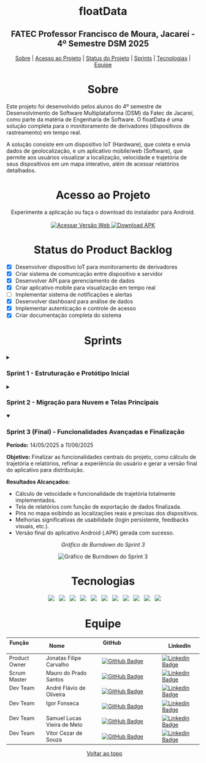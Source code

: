 <span id="topo"></span>
<h1 align="center"> floatData </h1>
<h2 align="center"> FATEC Professor Francisco de Moura, Jacareí - 4º Semestre DSM 2025 </h2>

<p align="center">
  <a href="#sobre">Sobre</a> |
  <a href="#acesso">Acesso ao Projeto</a> |
  <a href="#status">Status do Projeto</a> |
  <a href="#sprints">Sprints</a> |
  <a href="#tecnologias">Tecnologias</a> |
  <a href="#equipe">Equipe</a>
</p>

<span id="sobre"></span>
<h1 align="center">Sobre</h1>
<p>
Este projeto foi desenvolvido pelos alunos do 4º semestre de Desenvolvimento de Software Multiplataforma (DSM) da Fatec de Jacareí, como parte da matéria de Engenharia de Software. O floatData é uma solução completa para o monitoramento de derivadores (dispositivos de rastreamento) em tempo real.
</p>
<p>
A solução consiste em um dispositivo IoT (Hardware), que coleta e envia dados de geolocalização, e um aplicativo mobile/web (Software), que permite aos usuários visualizar a localização, velocidade e trajetória de seus dispositivos em um mapa interativo, além de acessar relatórios detalhados.
</p>

<span id="acesso"></span>
<h1 align="center">Acesso ao Projeto</h1>
<p align="center">
  Experimente a aplicação ou faça o download do instalador para Android.
<br><br>
  <a href="https://#SUA_URL_DA_VERSAO_WEB" target="_blank">
    <img src="https://img.shields.io/badge/Acessar-Versão_Web-blue?style=for-the-badge&logo=webapp" alt="Acessar Versão Web">
  </a>
  <a href="https://#SEU_LINK_PARA_O_APK" target="_blank">
    <img src="https://img.shields.io/badge/Download-APK-green?style=for-the-badge&logo=android" alt="Download APK">
  </a>
</p>

<span id="status"></span>
<h1 align="center">Status do Product Backlog</h1>

- [x] Desenvolver dispositivo IoT para monitoramento de derivadores
- [x] Criar sistema de comunicação entre dispositivo e servidor
- [x] Desenvolver API para gerenciamento de dados
- [x] Criar aplicativo mobile para visualização em tempo real
- [ ] Implementar sistema de notificações e alertas
- [x] Desenvolver dashboard para análise de dados
- [x] Implementar autenticação e controle de acesso
- [x] Criar documentação completa do sistema

<span id="sprints"></span>
<h1 align="center">Sprints</h1>

<details>
<summary><h3>Sprint 1 - Estruturação e Protótipo Inicial</h3></summary>

**Período:** 24/03/2025 a 15/04/2025

**Objetivo:** Desenvolver o protótipo inicial do dispositivo IoT e estruturar a base do projeto.

**Resultados Alcançados:**
- Sistema de autenticação com JWT implementado.
- Endpoint para recepção de dados de localização criado e testado.
- Protótipo funcional do dispositivo IoT montado com capacidade de transmissão.
- Dashboard básico com visualização no mapa.
- Estrutura inicial do banco de dados implementada.

<div align="center">
  <p><i>Gráfico de Burndown do Sprint 1</i></p>
  <img src="BURNDOWN - SPRINT 1 - 4DSM.png" alt="Gráfico de Burndown do Sprint 1">
</div>

</details>

<details>
<summary><h3>Sprint 2 - Migração para Nuvem e Telas Principais</h3></summary>

**Período:** 16/04/2025 a 13/05/2025

**Objetivo:** Migrar a infraestrutura para a nuvem, desenvolver as telas principais da aplicação com dados reais e implementar funcionalidades essenciais de usuário.

**Resultados Alcançados:**
- Banco de dados migrado e hospedado em ambiente de nuvem.
- Dashboard implementado e funcional, exibindo dados em tempo real.
- Criação das telas "Meus Dispositivos" e "Mapa".
- Implementação da função de redefinição de senha.
- Protótipo do dispositivo IoT remodelado.

<div align="center">
  <p><i>Gráfico de Burndown do Sprint 2</i></p>
  <img src="burndown_sprint2.png" alt="Gráfico de Burndown do Sprint 2">
</div>
</details>

<details open>
<summary><h3>Sprint 3 (Final) - Funcionalidades Avançadas e Finalização</h3></summary>

**Período:** 14/05/2025 a 11/06/2025

**Objetivo:** Finalizar as funcionalidades centrais do projeto, como cálculo de trajetória e relatórios, refinar a experiência do usuário e gerar a versão final do aplicativo para distribuição.

**Resultados Alcançados:**
- Cálculo de velocidade e funcionalidade de trajetória totalmente implementados.
- Tela de relatórios com função de exportação de dados finalizada.
- Pins no mapa exibindo as localizações reais e precisas dos dispositivos.
- Melhorias significativas de usabilidade (login persistente, feedbacks visuais, etc.).
- Versão final do aplicativo Android (.APK) gerada com sucesso.

<div align="center">
  <p><i>Gráfico de Burndown do Sprint 3</i></p>
  <img src="burndown_sprint3.png" alt="Gráfico de Burndown do Sprint 3">
</div>
</details>

<span id="tecnologias"></span>
<h1 align="center">Tecnologias</h1>
<p align="center">
  <img src="https://img.shields.io/badge/node.js-%23339933?style=for-the-badge&logo=nodedotjs&logoColor=black">
  <img src="https://img.shields.io/badge/ts--node.js-%23339933?style=for-the-badge&logo=ts-node&logoColor=black">
  <img src="https://img.shields.io/badge/mongodb-%23339933?style=for-the-badge&logo=mongodb&logoColor=white">
  <img src="https://img.shields.io/badge/typescript-%233178C6?style=for-the-badge&logo=typescript&logoColor=black">
  <img src="https://img.shields.io/badge/react-%2361DAFB?style=for-the-badge&logo=react&logoColor=black">
  <img src="https://img.shields.io/badge/react%20native-%2361DAFB?style=for-the-badge&logo=react&logoColor=black">
  <img src="https://img.shields.io/badge/android-%2334C759?style=for-the-badge&logo=android&logoColor=white">
  <img src="https://img.shields.io/badge/ios-%23000000?style=for-the-badge&logo=apple&logoColor=white">
  <img src="https://img.shields.io/badge/c++-%230059A5?style=for-the-badge&logo=c%2B%2B&logoColor=white">
  <img src="https://img.shields.io/badge/trello-%234169E1?style=for-the-badge&logo=trello&logoColor=black">
  <img src="https://img.shields.io/badge/Kanban-%234169E1?style=for-the-badge&logo=kanban&logoColor=white">
</p>

<span id="equipe"></span>
<h1 align="center">Equipe</h1>

<div align="center">

| Função          | Nome                     | GitHub                                               | LinkedIn |
|-----------------|--------------------------|------------------------------------------------------|----------|
| Product Owner   | Jonatas Filipe Carvalho  | [![GitHub Badge](https://img.shields.io/badge/GitHub-111217?style=flat-square&logo=github&logoColor=white)](https://github.com/filipejonatas) | [![Linkedin Badge](https://img.shields.io/badge/Linkedin-blue?style=flat-square&logo=Linkedin&logoColor=white)](https://www.linkedin.com/in/jonatas-filipe-aa4534165/) |
| Scrum Master    | Mauro do Prado Santos    | [![GitHub Badge](https://img.shields.io/badge/GitHub-111217?style=flat-square&logo=github&logoColor=white)](https://github.com/omaurosantos) | [![Linkedin Badge](https://img.shields.io/badge/Linkedin-blue?style=flat-square&logo=Linkedin&logoColor=white)](https://www.linkedin.com/in/mauro-do-prado-santos-350b2720a/) |
| Dev Team        | André Flávio de Oliveira  | [![GitHub Badge](https://img.shields.io/badge/GitHub-111217?style=flat-square&logo=github&logoColor=white)](https://github.com/andreflavio) | [![Linkedin Badge](https://img.shields.io/badge/Linkedin-blue?style=flat-square&logo=Linkedin&logoColor=white)](https://www.linkedin.com/in/andr%C3%A9fl%C3%A1vio/) |
| Dev Team        | Igor Fonseca              | [![GitHub Badge](https://img.shields.io/badge/GitHub-111217?style=flat-square&logo=github&logoColor=white)](https://github.com/Igor-Fons) | [![Linkedin Badge](https://img.shields.io/badge/Linkedin-blue?style=flat-square&logo=Linkedin&logoColor=white)](https://www.linkedin.com/in/igor-fonseca-84277226a/) |
| Dev Team        | Samuel Lucas Vieira de Melo | [![GitHub Badge](https://img.shields.io/badge/GitHub-111217?style=flat-square&logo=github&logoColor=white)](https://github.com/SamuelLucasVieira) | [![Linkedin Badge](https://img.shields.io/badge/Linkedin-blue?style=flat-square&logo=Linkedin&logoColor=white)](https://www.linkedin.com/in/samuel-lucas-7a3256144/) |
| Dev Team        | Vitor Cezar de Souza     | [![GitHub Badge](https://img.shields.io/badge/GitHub-111217?style=flat-square&logo=github&logoColor=white)](https://github.com/vooshybee) | [![Linkedin Badge](https://img.shields.io/badge/Linkedin-blue?style=flat-square&logo=Linkedin&logoColor=white)](https://www.linkedin.com/in/vitor-souza-29077228b/) |

</div>

<p align="center">
  <a href="#topo">Voltar ao topo</a>
</p>